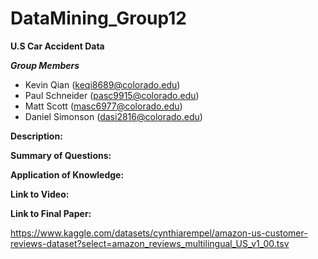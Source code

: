 # DataMining_Group12

**U.S Car Accident Data** 

***Group Members*** 

- Kevin Qian (keqi8689@colorado.edu)
- Paul Schneider (pasc9915@colorado.edu)
- Matt Scott (masc6977@colorado.edu)
- Daniel Simonson (dasi2816@colorado.edu)

**Description:**

**Summary of Questions:**

**Application of Knowledge:**

**Link to Video:**

**Link to Final Paper:**

https://www.kaggle.com/datasets/cynthiarempel/amazon-us-customer-reviews-dataset?select=amazon_reviews_multilingual_US_v1_00.tsv
